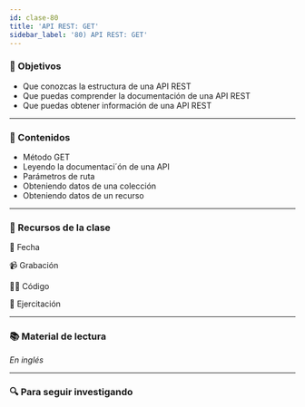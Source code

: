 ```yaml
---
id: clase-80
title: 'API REST: GET'
sidebar_label: '80) API REST: GET'
---
```


### 🏁 Objetivos

- Que conozcas la estructura de una API REST
- Que puedas comprender la documentación de una API REST
- Que puedas obtener información de una API REST

---

### 📝 Contenidos

- Método GET
- Leyendo la documentaci´ón de una API
- Parámetros de ruta
- Obteniendo datos de una colección
- Obteniendo datos de un recurso

---

### 🚀 Recursos de la clase

📆 Fecha

📹 Grabación

👩‍💻 Código

💪 Ejercitación

---

### 📚 Material de lectura

_En inglés_

---

### 🔍 Para seguir investigando
